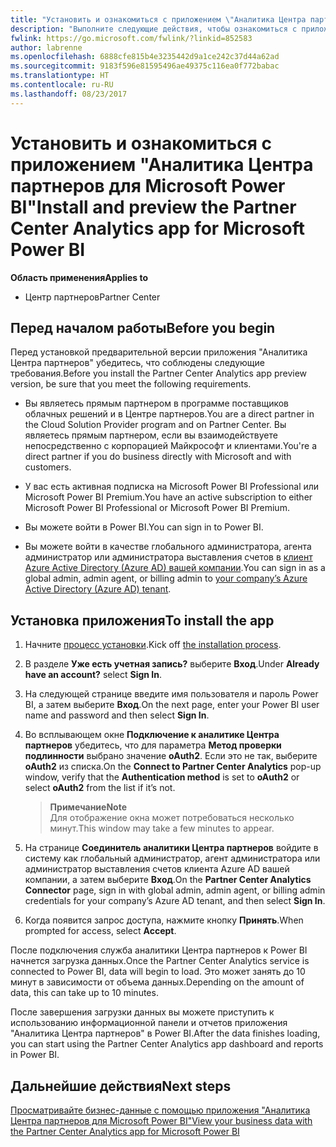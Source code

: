 ```yaml
---
title: "Установить и ознакомиться с приложением \"Аналитика Центра партнеров для Microsoft Power BI\" | Центр партнеров"
description: "Выполните следующие действия, чтобы ознакомиться с приложением \"Аналитика Центра партнеров для Power BI\" (для прямых партнеров в программе CSP)."
fwlink: https://go.microsoft.com/fwlink/?linkid=852583
author: labrenne
ms.openlocfilehash: 6888cfe815b4e3235442d9a1ce242c37d44a62ad
ms.sourcegitcommit: 9183f596e81595496ae49375c116ea0f772babac
ms.translationtype: HT
ms.contentlocale: ru-RU
ms.lasthandoff: 08/23/2017
---
```

# <a name="install-and-preview-the-partner-center-analytics-app-for-microsoft-power-bi"></a><span data-ttu-id="8eed9-103">Установить и ознакомиться с приложением "Аналитика Центра партнеров для Microsoft Power BI"</span><span class="sxs-lookup"><span data-stu-id="8eed9-103">Install and preview the Partner Center Analytics app for Microsoft Power BI</span></span>

**<span data-ttu-id="8eed9-104">Область применения</span><span class="sxs-lookup"><span data-stu-id="8eed9-104">Applies to</span></span>**

-   <span data-ttu-id="8eed9-105">Центр партнеров</span><span class="sxs-lookup"><span data-stu-id="8eed9-105">Partner Center</span></span>

## <a name="before-you-begin"></a><span data-ttu-id="8eed9-106">Перед началом работы</span><span class="sxs-lookup"><span data-stu-id="8eed9-106">Before you begin</span></span>

<span data-ttu-id="8eed9-107">Перед установкой предварительной версии приложения "Аналитика Центра партнеров" убедитесь, что соблюдены следующие требования.</span><span class="sxs-lookup"><span data-stu-id="8eed9-107">Before you install the Partner Center Analytics app preview version, be sure that you meet the following requirements.</span></span>

-   <span data-ttu-id="8eed9-108">Вы являетесь прямым партнером в программе поставщиков облачных решений и в Центре партнеров.</span><span class="sxs-lookup"><span data-stu-id="8eed9-108">You are a direct partner in the Cloud Solution Provider program and on Partner Center.</span></span> <span data-ttu-id="8eed9-109">Вы являетесь прямым партнером, если вы взаимодействуете непосредственно с корпорацией Майкрософт и клиентами.</span><span class="sxs-lookup"><span data-stu-id="8eed9-109">You're a direct partner if you do business directly with Microsoft and with customers.</span></span>

-   <span data-ttu-id="8eed9-110">У вас есть активная подписка на Microsoft Power BI Professional или Microsoft Power BI Premium.</span><span class="sxs-lookup"><span data-stu-id="8eed9-110">You have an active subscription to either Microsoft Power BI Professional or Microsoft Power BI Premium.</span></span>

-   <span data-ttu-id="8eed9-111">Вы можете войти в Power BI.</span><span class="sxs-lookup"><span data-stu-id="8eed9-111">You can sign in to Power BI.</span></span>

-   <span data-ttu-id="8eed9-112">Вы можете войти в качестве глобального администратора, агента администратор или администратора выставления счетов в [клиент Azure Active Directory (Azure AD) вашей компании](azure-active-directory-tenants-and-partner-center.md).</span><span class="sxs-lookup"><span data-stu-id="8eed9-112">You can sign in as a global admin, admin agent, or billing admin to [your company’s Azure Active Directory (Azure AD) tenant](azure-active-directory-tenants-and-partner-center.md).</span></span>

## <a name="to-install-the-app"></a><span data-ttu-id="8eed9-113">Установка приложения</span><span class="sxs-lookup"><span data-stu-id="8eed9-113">To install the app</span></span>

1. <span data-ttu-id="8eed9-114">Начните [процесс установки](https://app.powerbi.com/getdata/services/partneranalytics?cpcode=PartnerCenterAnalytics&getDataForceConnect=true&alwaysPromptForContentProviderCreds=true).</span><span class="sxs-lookup"><span data-stu-id="8eed9-114">Kick off [the installation process](https://app.powerbi.com/getdata/services/partneranalytics?cpcode=PartnerCenterAnalytics&getDataForceConnect=true&alwaysPromptForContentProviderCreds=true).</span></span>

2. <span data-ttu-id="8eed9-115">В разделе **Уже есть учетная запись?** выберите **Вход**.</span><span class="sxs-lookup"><span data-stu-id="8eed9-115">Under **Already have an account?** select **Sign In**.</span></span> 

3.  <span data-ttu-id="8eed9-116">На следующей странице введите имя пользователя и пароль Power BI, а затем выберите **Вход**.</span><span class="sxs-lookup"><span data-stu-id="8eed9-116">On the next page, enter your Power BI user name and password and then select **Sign In**.</span></span> 

4.  <span data-ttu-id="8eed9-117">Во всплывающем окне **Подключение к аналитике Центра партнеров** убедитесь, что для параметра **Метод проверки подлинности** выбрано значение **oAuth2**. Если это не так, выберите **oAuth2** из списка.</span><span class="sxs-lookup"><span data-stu-id="8eed9-117">On the **Connect to Partner Center Analytics** pop-up window, verify that the **Authentication method** is set to **oAuth2** or select **oAuth2** from the list if it’s not.</span></span> 

    >**<span data-ttu-id="8eed9-118">Примечание</span><span class="sxs-lookup"><span data-stu-id="8eed9-118">Note</span></span>**<br> <span data-ttu-id="8eed9-119">Для отображение окна может потребоваться несколько минут.</span><span class="sxs-lookup"><span data-stu-id="8eed9-119">This window may take a few minutes to appear.</span></span>

5.  <span data-ttu-id="8eed9-120">На странице **Соединитель аналитики Центра партнеров** войдите в систему как глобальный администратор, агент администратора или администратор выставления счетов клиента Azure AD вашей компании, а затем выберите **Вход**.</span><span class="sxs-lookup"><span data-stu-id="8eed9-120">On the **Partner Center Analytics Connector** page, sign in with global admin, admin agent, or billing admin credentials for your company’s Azure AD tenant, and then select **Sign In**.</span></span>
 
6.  <span data-ttu-id="8eed9-121">Когда появится запрос доступа, нажмите кнопку **Принять**.</span><span class="sxs-lookup"><span data-stu-id="8eed9-121">When prompted for access, select **Accept**.</span></span> 

<span data-ttu-id="8eed9-122">После подключения служба аналитики Центра партнеров к Power BI начнется загрузка данных.</span><span class="sxs-lookup"><span data-stu-id="8eed9-122">Once the Partner Center Analytics service is connected to Power BI, data will begin to load.</span></span> <span data-ttu-id="8eed9-123">Это может занять до 10 минут в зависимости от объема данных.</span><span class="sxs-lookup"><span data-stu-id="8eed9-123">Depending on the amount of data, this can take up to 10 minutes.</span></span> 

<span data-ttu-id="8eed9-124">После завершения загрузки данных вы можете приступить к использованию информационной панели и отчетов приложения "Аналитика Центра партнеров" в Power BI.</span><span class="sxs-lookup"><span data-stu-id="8eed9-124">After the data finishes loading, you can start using the Partner Center Analytics app dashboard and reports in Power BI.</span></span>

## <a name="next-steps"></a><span data-ttu-id="8eed9-125">Дальнейшие действия</span><span class="sxs-lookup"><span data-stu-id="8eed9-125">Next steps</span></span>

[<span data-ttu-id="8eed9-126">Просматривайте бизнес-данные с помощью приложения "Аналитика Центра партнеров для Microsoft Power BI"</span><span class="sxs-lookup"><span data-stu-id="8eed9-126">View your business data with the Partner Center Analytics app for Microsoft Power BI</span></span>](power-bi-app-for-direct-partners-use.md)

